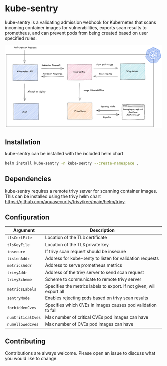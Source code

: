 # kube-sentry

kube-sentry is a validating admission webhook for Kubernetes that scans incoming container images for vulnerabilities, exports scan results to prometheus, and can prevent pods from being created based on user specified rules.

![Alt text](docs/diagrams/architecture/kube-sentry.png?raw=true "Architecture")

## Installation

kube-sentry can be installed with the included helm chart

```bash
helm install kube-sentry -n kube-sentry --create-namespace .
```

## Dependencies

kube-sentry requires a remote trivy server for scanning container images. This can be installed using the trivy helm chart https://github.com/aquasecurity/trivy/tree/main/helm/trivy.

## Configuration

| Argument      | Description                     |
|---------------|---------------------------------|
| `tlsCertFile` | Location of the TLS certificate |
| `tlsKeyFile`  | Location of the TLS private key |
|  `insecure` | If trivy scan request should be insecure | 
| `listenAddr` | Address for kube-senty to listen for validation requests |
| `metricsAddr` | Address to serve prometheus metrics | 
| `trivyAddr` | Address of the trivy server to send scan request | 
| `trivyScheme` | Scheme to communicate to remote trivy server |
| `metricsLabels` | Specifies the metrics labels to export. If not given, will export all |
 | `sentryMode` | Enables rejecting pods based on trivy scan results |
| `forbiddenCves` | Specifies which CVEs in images causes pod validation to fail |
| `numCriticalCves` | Max number of critical CVEs pod images can have |
| `numAllowedCves` | Max number of CVEs pod images can have |


## Contributing
Contributions are always welcome. Please open an issue to discuss what you would like to change.

